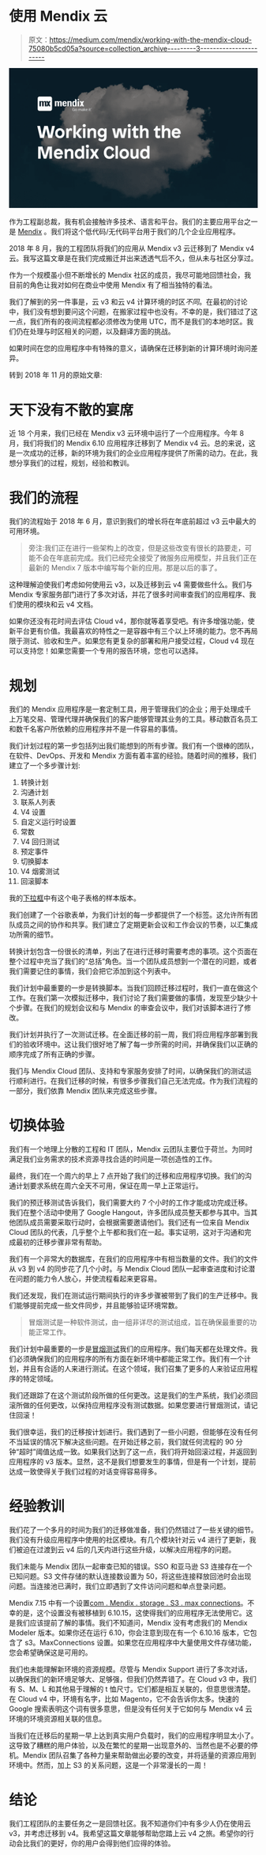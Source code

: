 # 使用 Mendix 云

> 原文：<https://medium.com/mendix/working-with-the-mendix-cloud-75080b5cd05a?source=collection_archive---------3----------------------->

![](img/ef4f9bfb70ece712721868407428c38a.png)

作为工程副总裁，我有机会接触许多技术、语言和平台。我们的主要应用平台之一是 [Mendix](https://www.mendix.com) 。我们将这个低代码/无代码平台用于我们的几个企业应用程序。

2018 年 8 月，我的工程团队将我们的应用从 Mendix v3 云迁移到了 Mendix v4 云。我写这篇文章是在我们完成搬迁并出来透透气后不久，但从未与社区分享过。

作为一个规模虽小但不断增长的 Mendix 社区的成员，我尽可能地回馈社会，我目前的角色让我对如何在商业中使用 Mendix 有了相当独特的看法。

我们了解到的另一件事是，云 v3 和云 v4 计算环境的时区*不同*。在最初的讨论中，我们没有想到要问这个问题，在搬家过程中也没有。不幸的是，我们错过了这一点，我们所有的夜间流程都必须修改为使用 UTC，而不是我们的本地时区。我们仍在处理与时区相关的问题，以及翻译方面的挑战。

如果时间在您的应用程序中有特殊的意义，请确保在迁移到新的计算环境时询问差异。

转到 2018 年 11 月的原始文章:

# 天下没有不散的宴席

近 18 个月来，我们已经在 Mendix v3 云环境中运行了一个应用程序。今年 8 月，我们将我们的 Mendix 6.10 应用程序迁移到了 Mendix v4 云。总的来说，这是一次成功的迁移，新的环境为我们的企业应用程序提供了所需的动力。在此，我想分享我们的过程，规划，经验和教训。

# 我们的流程

我们的流程始于 2018 年 6 月，意识到我们的增长将在年底前超过 v3 云中最大的可用环境。

> 旁注:我们正在进行一些架构上的改变，但是这些改变有很长的路要走，可能不会在年底前完成。我们已经完全接受了微服务应用模型，并且我们正在最新的 Mendix 7 版本中编写每个新的应用。那是以后的事了。

这种理解迫使我们考虑如何使用云 v3，以及迁移到云 v4 需要做些什么。我们与 Mendix 专家服务部门进行了多次对话，并花了很多时间审查我们的应用程序、我们使用的模块和云 v4 文档。

如果你还没有花时间去评估 Cloud v4，那你就等着享受吧。有许多增强功能，使新平台更有价值。我最喜欢的特性之一是容器中有三个以上环境的能力。您不再局限于测试、验收和生产。如果您有更复杂的部署和用户接受过程，Cloud v4 现在可以支持您！如果您需要一个专用的报告环境，您也可以选择。

# 规划

我们的 Mendix 应用程序是一套定制工具，用于管理我们的企业；用于处理成千上万笔交易、管理代理并确保我们的客户能够管理其业务的工具。移动数百名员工和数千名客户所依赖的应用程序并不是一件容易的事情。

我们计划过程的第一步包括列出我们能想到的所有步骤。我们有一个很棒的团队，在软件、DevOps、开发和 Mendix 方面有着丰富的经验。随着时间的推移，我们建立了一个多步骤计划:

1.  转换计划
2.  沟通计划
3.  联系人列表
4.  V4 设置
5.  自定义运行时设置
6.  常数
7.  V4 回归测试
8.  预定事件
9.  切换脚本
10.  V4 烟雾测试
11.  回滚脚本

我的[下拉框](https://www.dropbox.com/s/txtsnp3voaocvps/mendix%20application%20cloud%20v4%20migration.xlsx?dl=0)中有这个电子表格的样本版本。

我们创建了一个谷歌表单，为我们计划的每一步都提供了一个标签。这允许所有团队成员之间的协作和共享。我们建立了定期更新会议和工作会议的节奏，以汇集成功所需的细节。

转换计划包含一份很长的清单，列出了在进行迁移时需要考虑的事项。这个页面在整个过程中充当了我们的“总括”角色。当一个团队成员想到一个潜在的问题，或者我们需要记住的事情，我们会把它添加到这个列表中。

我们计划中最重要的一步是转换脚本。当我们回顾迁移过程时，我们一直在做这个工作。在我们第一次模拟迁移中，我们讨论了我们需要做的事情，发现至少缺少十个步骤。在我们的规划会议和与 Mendix 的审查会议中，我们对该脚本进行了修改。

我们计划并执行了一次测试迁移。在全面迁移的前一周，我们将应用程序部署到我们的验收环境中。这让我们很好地了解了每一步所需的时间，并确保我们以正确的顺序完成了所有正确的步骤。

我们与 Mendix Cloud 团队、支持和专家服务安排了时间，以确保我们的测试运行顺利进行。在我们迁移的时候，有很多步骤我们自己无法完成。作为我们流程的一部分，我们依靠 Mendix 团队来完成这些步骤。

# 切换体验

我们有一个地理上分散的工程和 IT 团队，Mendix 云团队主要位于荷兰。为同时满足我们业务需求的技术资源寻找合适的时间是一项创造性的工作。

最终，我们在一个周六的早上 7 点开始了我们的迁移和应用程序切换。我们的沟通计划要求系统在周六全天不可用，保证在周一早上正常运行。

我们的预迁移测试告诉我们，我们需要大约 7 个小时的工作才能成功完成迁移。我们在整个活动中使用了 Google Hangout，许多团队成员整天都参与其中。当其他团队成员需要采取行动时，会根据需要邀请他们。我们还有一位来自 Mendix Cloud 团队的代表，几乎整个上午都和我们在一起。事实证明，这对于沟通和完成最初的迁移步骤非常有帮助。

我们有一个非常大的数据库，在我们的应用程序中有相当数量的文件。我们的文件从 v3 到 v4 的同步花了几个小时。与 Mendix Cloud 团队一起审查进度和讨论潜在问题的能力令人放心，并使流程看起来更容易。

我们还发现，我们在测试运行期间执行的许多步骤被带到了我们的生产迁移中。我们能够提前完成一些文件同步，并且能够验证环境常数。

> 冒烟测试是一种软件测试，由一组非详尽的测试组成，旨在确保最重要的功能正常工作。

我们计划中最重要的一步是[冒烟测试](https://en.wikipedia.org/wiki/Smoke_testing_(software))我们的应用程序。我们每天都在处理文件。我们必须确保我们的应用程序的所有方面在新环境中都能正常工作。我们有一个计划，并且有合适的人来进行测试。在这个领域，我们召集了更多的人来验证应用程序的特定领域。

我们还跟踪了在这个测试阶段所做的任何更改。这是我们的生产系统，我们必须回滚所做的任何更改，以保持应用程序没有测试数据。如果您要进行冒烟测试，请记住回滚！

我们很幸运，我们的迁移按计划进行。我们遇到了一些小问题，但能够在没有任何不当延误的情况下解决这些问题。在开始迁移之前，我们就任何流程的 90 分钟“超时”阈值达成一致。如果我们达到了这一点，我们将开始回滚过程，并返回到应用程序的 v3 版本。显然，这不是我们想要发生的事情，但是有一个计划，提前达成一致使得关于我们过程的对话变得容易得多。

# 经验教训

我们花了一个多月的时间为我们的迁移做准备，我们仍然错过了一些关键的细节。我们没有升级应用程序中使用的社区模块。有几个模块针对云 v4 进行了更新，我们被迫在过渡到云 v4 后的几天内进行这些升级，以解决应用程序的问题。

我们未能与 Mendix 团队一起审查已知的错误。SSO 和亚马逊 S3 连接存在一个已知问题。S3 文件存储的默认连接数设置为 50，将这些连接释放回池时会出现问题。当连接池已满时，我们立即遇到了文件访问问题和单点登录问题。

Mendix 7.15 中有一个设置[com . Mendix . storage . S3 . max connections](https://docs.mendix.com/developerportal/deploy/mxcloudv4#other-considerations)。不幸的是，这个设置没有被移植到 6.10.15，这使得我们的应用程序无法使用它。这是我们应该提前了解的事情。我们不知道问，Mendix 没有考虑我们的 Mendix Modeler 版本。如果你还在运行 6.10，你会注意到现在有一个 6.10.16 版本，它包含了 s3。MaxConnections 设置。如果您在应用程序中大量使用文件存储功能，您会希望确保这是可用的。

我们也未能理解新环境的资源规模。尽管与 Mendix Support 进行了多次对话，以确保我们的新环境足够大、足够强，但我们仍然弄错了。在 Cloud v3 中，我们有 S、M、L 和其他易于理解的 t 恤尺寸。它们都是相互关联的，但意思很清楚。在 Cloud v4 中，环境有名字，比如 Magento，它不会告诉你太多。快速的 Google 搜索表明这个词有很多意思，但是没有任何关于它如何与 Mendix v4 云环境的环境资源相关联的信息。

当我们在迁移后的星期一早上达到真实用户负载时，我们的应用程序明显太小了。这导致了糟糕的用户体验，以及在繁忙的星期一出现意外的、当然也是不必要的停机。Mendix 团队召集了各种力量来帮助做出必要的改变，并将适量的资源应用到环境中。然而，加上 S3 的关系问题，这是一个非常漫长的一周！

# 结论

我们工程团队的主要任务之一是回馈社区。我不知道你们中有多少人仍在使用云 v3，并考虑迁移到 v4。我希望这篇文章能够帮助您踏上云 v4 之旅。希望你的行动会比我们的更好，你的用户会得到他们应得的体验。